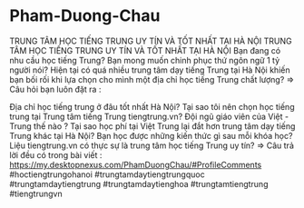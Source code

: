 # Pham-Duong-Chau
TRUNG TÂM HỌC TIẾNG TRUNG UY TÍN VÀ TỐT NHẤT TẠI HÀ NỘI
TRUNG TÂM HỌC TIẾNG TRUNG UY TÍN VÀ TỐT NHẤT TẠI HÀ NỘI Bạn đang có nhu cầu học tiếng Trung? Bạn mong muốn chinh phục thứ ngôn ngữ 1 tỷ người nói? Hiện tại có quá nhiều trung tâm dạy tiếng Trung tại Hà Nội khiến bạn bối rối khi lựa chọn cho mình một địa chỉ học tiếng Trung chất lượng? ⇒ Câu hỏi bạn luôn đặt ra :

Địa chỉ học tiếng trung ở đâu tốt nhất Hà Nội?
Tại sao tôi nên chọn học tiếng trung tại Trung tâm tiếng Trung tiengtrung.vn?
Đội ngũ giáo viên của Việt - Trung thế nào ?
Tại sao học phí tại Việt Trung lại đắt hơn trung tâm dạy tiếng Trung khác tại Hà Nội?
Bạn học được những kiến thức gì sau mỗi khóa học?
Liệu tiengtrung.vn có thực sự là trung tâm học tiếng Trung uy tín? ⇒ Câu trả lời đều có trong bài viết : https://my.desktopnexus.com/PhamDuongChau/#ProfileComments #hoctiengtrungohanoi #trungtamdaytiengtrungquoc #trungtamdaytiengtrung #trungtamdaytienghoa #trungtamtiengtrung #tiengtrungvn
